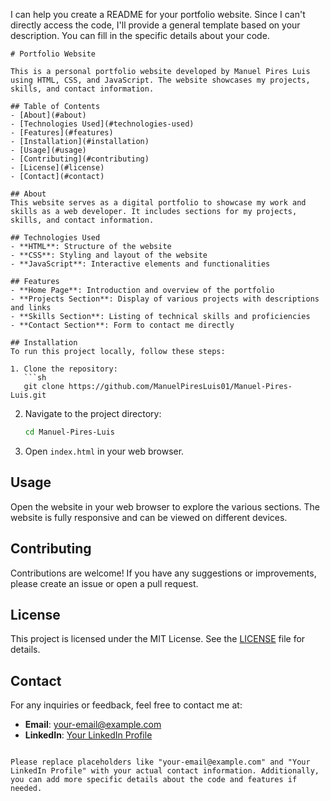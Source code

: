 I can help you create a README for your portfolio website. Since I can't directly access the code, I'll provide a general template based on your description. You can fill in the specific details about your code.

```
# Portfolio Website

This is a personal portfolio website developed by Manuel Pires Luis using HTML, CSS, and JavaScript. The website showcases my projects, skills, and contact information.

## Table of Contents
- [About](#about)
- [Technologies Used](#technologies-used)
- [Features](#features)
- [Installation](#installation)
- [Usage](#usage)
- [Contributing](#contributing)
- [License](#license)
- [Contact](#contact)

## About
This website serves as a digital portfolio to showcase my work and skills as a web developer. It includes sections for my projects, skills, and contact information.

## Technologies Used
- **HTML**: Structure of the website
- **CSS**: Styling and layout of the website
- **JavaScript**: Interactive elements and functionalities

## Features
- **Home Page**: Introduction and overview of the portfolio
- **Projects Section**: Display of various projects with descriptions and links
- **Skills Section**: Listing of technical skills and proficiencies
- **Contact Section**: Form to contact me directly

## Installation
To run this project locally, follow these steps:

1. Clone the repository:
   ```sh
   git clone https://github.com/ManuelPiresLuis01/Manuel-Pires-Luis.git
   ```
2. Navigate to the project directory:
   ```sh
   cd Manuel-Pires-Luis
   ```
3. Open `index.html` in your web browser.

## Usage
Open the website in your web browser to explore the various sections. The website is fully responsive and can be viewed on different devices.

## Contributing
Contributions are welcome! If you have any suggestions or improvements, please create an issue or open a pull request.

## License
This project is licensed under the MIT License. See the [LICENSE](LICENSE) file for details.

## Contact
For any inquiries or feedback, feel free to contact me at:
- **Email**: your-email@example.com
- **LinkedIn**: [Your LinkedIn Profile](https://www.linkedin.com/in/yourprofile)

```

Please replace placeholders like "your-email@example.com" and "Your LinkedIn Profile" with your actual contact information. Additionally, you can add more specific details about the code and features if needed.
